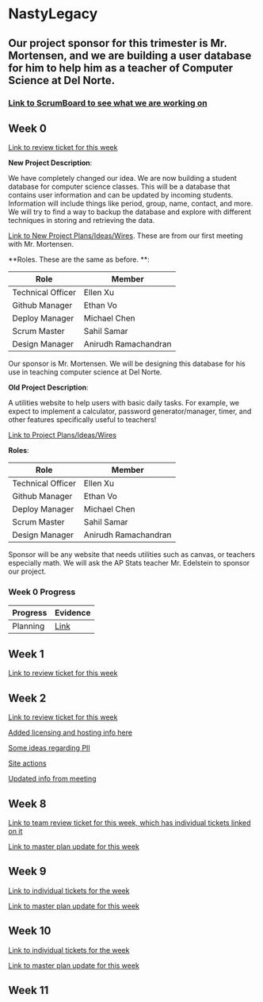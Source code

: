 # NastyLegacy

## Our project sponsor for this trimester is Mr. Mortensen, and we are building a user database for him to help him as a teacher of Computer Science at Del Norte.

### [Link to ScrumBoard to see what we are working on](https://github.com/NastyLegacy/NastyLegacy/projects/1)

## Week 0

[Link to review ticket for this week](https://github.com/NastyEthan/NastyLegacy/issues/1)

**New Project Description**:

We have completely changed our idea. We are now building a student database for computer science classes. This will be a database that contains user information and can be updated by incoming students. Information will include things like period, group, name, contact, and more. We will try to find a way to backup the database and explore with different techniques in storing and retrieving the data.

[Link to New Project Plans/Ideas/Wires](https://nastylegacy.github.io/NastyLegacy/docs/req). These are from our first meeting with Mr. Mortensen.

**Roles. These are the same as before. **:

| Role              | Member               |
| ----------------- | -------------------- |
| Technical Officer | Ellen Xu             |
| Github Manager    | Ethan Vo             |
| Deploy Manager    | Michael Chen         |
| Scrum Master      | Sahil Samar          |
| Design Manager    | Anirudh Ramachandran |

Our sponsor is Mr. Mortensen. We will be designing this database for his use in teaching computer science at Del Norte.

**Old Project Description**:

A utilities website to help users with basic daily tasks. For example, we expect to implement a calculator, password generator/manager, timer, and other features specifically useful to teachers!

[Link to Project Plans/Ideas/Wires](https://github.com/NastyLegacy/NastyLegacy/wiki/Old-Project-Plans-Ideas-Wires)

**Roles**:

| Role              | Member               |
| ----------------- | -------------------- |
| Technical Officer | Ellen Xu             |
| Github Manager    | Ethan Vo             |
| Deploy Manager    | Michael Chen         |
| Scrum Master      | Sahil Samar          |
| Design Manager    | Anirudh Ramachandran |

Sponsor will be any website that needs utilities such as canvas, or teachers especially math. We will ask the AP Stats teacher Mr. Edelstein to sponsor our project.

### Week 0 Progress

| Progress | Evidence                                                   |
| -------- | ---------------------------------------------------------- |
| Planning | [Link](https://github.com/NastyEthan/NastyLegacy/issues/1) |

## Week 1

[Link to review ticket for this week](https://github.com/NastyLegacy/NastyLegacy/issues/14)

## Week 2

[Link to review ticket for this week](https://github.com/NastyLegacy/NastyLegacy/issues/21)

[Added licensing and hosting info here](https://github.com/NastyLegacy/NastyLegacy/issues/21)

[Some ideas regarding PII](https://nastylegacy.github.io/NastyLegacy/docs/ideas)

[Site actions](https://nastylegacy.github.io/NastyLegacy/docs/siteActions)

[Updated info from meeting](https://nastylegacy.github.io/NastyLegacy/docs/req)


## Week 8

[Link to team review ticket for this week, which has individual tickets linked on it](https://github.com/NastyLegacy/NastyLegacy/issues/49)

[Link to master plan update for this week](https://github.com/NastyLegacy/NastyLegacy/issues/50)

## Week 9

[Link to individual tickets for the week](https://github.com/NastyLegacy/NastyLegacy/issues/75)

[Link to master plan update for this week](https://github.com/NastyLegacy/NastyLegacy/issues/61)

## Week 10

[Link to individual tickets for the week](https://github.com/NastyLegacy/NastyLegacy/issues/76)

[Link to master plan update for this week](https://github.com/NastyLegacy/NastyLegacy/issues/60)


## Week 11
